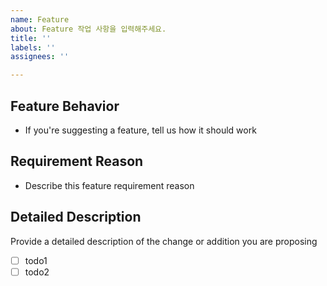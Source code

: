 ```yaml
---
name: Feature
about: Feature 작업 사항을 입력해주세요.
title: ''
labels: ''
assignees: ''

---
```


## Feature Behavior 
- If you're suggesting a feature, tell us how it should work 

## Requirement Reason
- Describe this feature requirement reason

## Detailed Description
Provide a detailed description of the change or addition you are proposing
- [ ] todo1
- [ ] todo2
